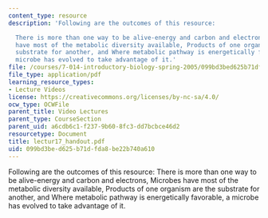 ```yaml
---
content_type: resource
description: 'Following are the outcomes of this resource:

  There is more than one way to be alive-energy and carbon and electrons, Microbes
  have most of the metabolic diversity available, Products of one organism are the
  substrate for another, and Where metabolic pathway is energetically favorable, a
  microbe has evolved to take advantage of it.'
file: /courses/7-014-introductory-biology-spring-2005/099bd3bed625b71dfda8be22b740a610_lectur17_handout.pdf
file_type: application/pdf
learning_resource_types:
- Lecture Videos
license: https://creativecommons.org/licenses/by-nc-sa/4.0/
ocw_type: OCWFile
parent_title: Video Lectures
parent_type: CourseSection
parent_uid: a6cdb6c1-f237-9b60-8fc3-dd7bcbce46d2
resourcetype: Document
title: lectur17_handout.pdf
uid: 099bd3be-d625-b71d-fda8-be22b740a610
---
```

Following are the outcomes of this resource:
There is more than one way to be alive-energy and carbon and electrons, Microbes have most of the metabolic diversity available, Products of one organism are the substrate for another, and Where metabolic pathway is energetically favorable, a microbe has evolved to take advantage of it.